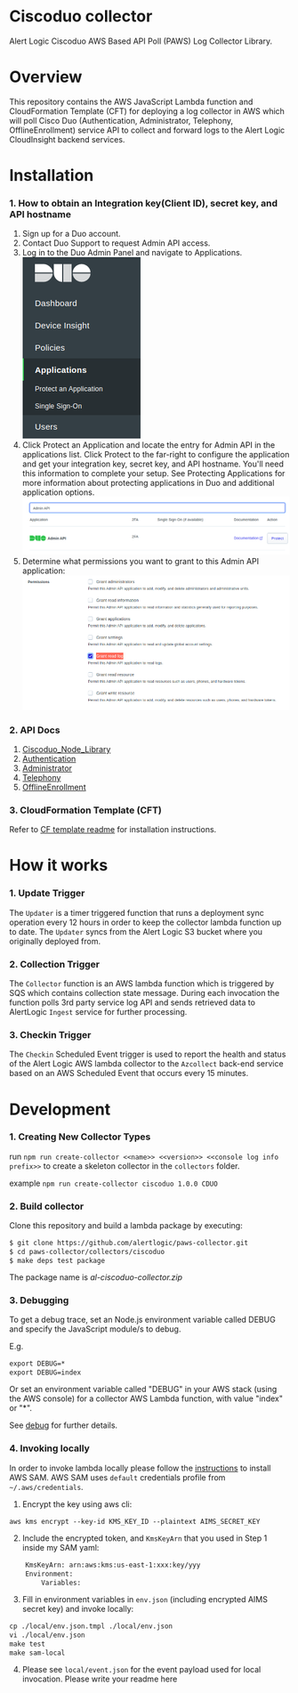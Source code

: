 # Ciscoduo collector
Alert Logic Ciscoduo AWS Based API Poll (PAWS) Log Collector Library.

# Overview
This repository contains the AWS JavaScript Lambda function and CloudFormation 
Template (CFT) for deploying a log collector in AWS which will poll Cisco Duo (Authentication, Administrator, Telephony, OfflineEnrollment) service API to collect and 
forward logs to the Alert Logic CloudInsight backend services.

# Installation

### 1. How to obtain an Integration key(Client ID), secret key, and API hostname

1. Sign up for a Duo account.
2. Contact Duo Support to request Admin API access.
3. Log in to the Duo Admin Panel and navigate to Applications.<br />
![ScreenShot](./docs/Ciscoduo_img1.png)<br />
4. Click Protect an Application and locate the entry for Admin API in the applications list. Click Protect to the far-right to configure the application and get your integration key, secret key, and API hostname. You'll need this information to complete your setup. See Protecting Applications for more information about protecting applications in Duo and additional application options.
![ScreenShot](./docs/Ciscoduo_img2.png)
5. Determine what permissions you want to grant to this Admin API application:
![ScreenShot](./docs/Ciscoduo_img3.png)

### 2. API Docs

1. [Ciscoduo_Node_Library](https://www.npmjs.com/package/@duosecurity/duo_api)
2. [Authentication](https://duo.com/docs/adminapi#authentication-logs)
3. [Administrator](https://duo.com/docs/adminapi#administrator-logs)
4. [Telephony](https://duo.com/docs/adminapi#telephony-logs)
5. [OfflineEnrollment](https://duo.com/docs/adminapi#offline-enrollment-logs)

### 3. CloudFormation Template (CFT)

Refer to [CF template readme](./cfn/README-CISCODUO.md) for installation instructions.

# How it works

### 1. Update Trigger

The `Updater` is a timer triggered function that runs a deployment sync operation 
every 12 hours in order to keep the collector lambda function up to date.
The `Updater` syncs from the Alert Logic S3 bucket where you originally deployed from.

### 2. Collection Trigger

The `Collector` function is an AWS lambda function which is triggered by SQS which contains collection state message.
During each invocation the function polls 3rd party service log API and sends retrieved data to 
AlertLogic `Ingest` service for further processing.

### 3. Checkin Trigger

The `Checkin` Scheduled Event trigger is used to report the health and status of 
the Alert Logic AWS lambda collector to the `Azcollect` back-end service based on 
an AWS Scheduled Event that occurs every 15 minutes.


# Development

### 1. Creating New Collector Types
run `npm run create-collector <<name>> <<version>> <<console log info prefix>>` to create a skeleton collector in the `collectors` folder.

example `npm run create-collector ciscoduo 1.0.0 CDUO`

### 2. Build collector
Clone this repository and build a lambda package by executing:
```
$ git clone https://github.com/alertlogic/paws-collector.git
$ cd paws-collector/collectors/ciscoduo
$ make deps test package
```

The package name is *al-ciscoduo-collector.zip*

### 3. Debugging

To get a debug trace, set an Node.js environment variable called DEBUG and
specify the JavaScript module/s to debug.

E.g.

```
export DEBUG=*
export DEBUG=index
```

Or set an environment variable called "DEBUG" in your AWS stack (using the AWS 
console) for a collector AWS Lambda function, with value "index" or "\*".

See [debug](https://www.npmjs.com/package/debug) for further details.

### 4. Invoking locally

In order to invoke lambda locally please follow the [instructions](https://docs.aws.amazon.com/lambda/latest/dg/sam-cli-requirements.html) to install AWS SAM.
AWS SAM uses `default` credentials profile from `~/.aws/credentials`.

  1. Encrypt the key using aws cli:
```
aws kms encrypt --key-id KMS_KEY_ID --plaintext AIMS_SECRET_KEY
```
  2. Include the encrypted token, and `KmsKeyArn` that you used in Step 1 inside my SAM yaml:
```
    KmsKeyArn: arn:aws:kms:us-east-1:xxx:key/yyy
    Environment:
        Variables:
```
  3. Fill in environment variables in `env.json` (including encrypted AIMS secret key) and invoke locally:

```
cp ./local/env.json.tmpl ./local/env.json
vi ./local/env.json
make test
make sam-local
```
  4. Please see `local/event.json` for the event payload used for local invocation.
Please write your readme here

